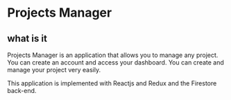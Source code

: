 # Projects Manager



## what is it


Projects Manager is an application that allows you to manage any project. You can create an account and access your dashboard. You can create and manage your project very easily. 

This application is implemented with Reactjs and Redux and the Firestore back-end. 